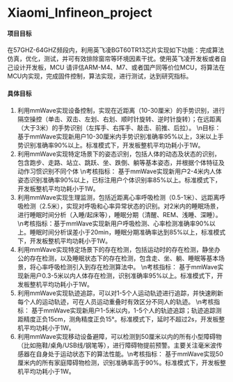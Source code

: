 # Xiaomi_Infineon_project

#### 项目目标
在57GHZ-64GHZ频段内，利用英飞凌BGT60TR13芯片实现如下功能：完成算法仿真，优化，测试，并可有效排除窗帘等环境因素干扰。使用英飞凌开发板或者自己设计开发板，MCU 请评估ARM-M4、M7、或者国产同等价位MCU，将算法在MCU内实现，完成固件控制，算法实现，进行测试，达到研究指标。

#### 具体目标
1. 利用mmWave实现设备控制，实现在近距离（10-30厘米）的手势识别，进行隔空操控（单击、双击、左划、右划、顺时针旋转、逆时针旋转）；在远距离（大于3米）的手势识别（左挥手、右挥手、敲击、前推、后拉）。
\n目标：基于mmWave实现新用户10-30厘米内手势识别准确率95%以上，3米以上手势识别准确率90%以上。标准模式下，开发板整机平均功耗小于1W。
2. 利用mmWave实现特定场景下的姿态识别，包括人体的动态及状态的识别，包含跑步、走路、站立、跳跃、坐、跌倒、躺等基本姿态，并根据个体特征及动作习惯识别不同个体
\n考核指标： 基于mmWave实现新用户2-4米内人体姿态识别准确率90%以上，已标注用户个体识别率85%以上。标准模式下，开发板整机平均功耗小于1W。
3. 利用mmWave实现生理监测，包括近距离心率呼吸检测（0.5-1米）、远距离呼吸检测（2.5米），实现对呼吸和心率异常状态的识别。对2米内的睡眠场景，进行睡眠时间分析（入睡/起床等），睡眠分期（清醒、REM、浅睡、深睡）。
\n考核指标：基于mmWave实现新用户呼吸检测、心率检测准确率90%以上。睡眠时间分析误差小于20min，睡眠分期准确率达到85%以上，标准模式下，开发板整机平均功耗小于1W。
4. 利用mmWave实现特定场景下的存在检测，包括运动时的存在检测，静坐办公的存在检测，以及睡眠状态下的存在检测，包含走、坐、躺、睡眠等基本场景，将心率呼吸检测引入到存在检测算法中。
\n考核指标： 基于mmWave实现新用户0.3-5米以内人体存在检测，识别准确率95%以上。标准模式下，开发板整机平均功耗小于1W。
5. 利用mmWave实现轨迹追踪，可以对1-5个人运动轨迹进行追踪，并快速刷新每个人的运动轨迹，可在人员运动重叠时有效区分不同人的轨迹。
\n考核指标： 基于mmWave实现新用户1-5米以内，1-5个人的轨迹追踪；轨迹追踪测距精度正负15cm，测角精度正负15°。标准模式下，延时不超过2s，开发板整机平均功耗小于1W。
6. 利用mmWave实现移动设备避障，可以检测到50厘米以内的所有小型障碍物（比如拖鞋/桌角/USB线/钢笔等），进行障碍物提前预警。主要关注毫米波传感器在自身处于运动状态下的算法性能。\n考核指标： 基于mmWave实现50厘米内的所有家庭障碍物检测，识别准确率高于90%。标准模式下，开发板整机平均功耗小于1W。
